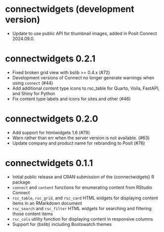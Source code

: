 # connectwidgets (development version)

* Update to use public API for thumbnail images, added in Posit Connect 2024.09.0.

# connectwidgets 0.2.1

* Fixed broken grid view with bslib >= 0.4.x (#72)
* Development versions of Connect no longer generate warnings when using
  `connect` (#44)
* Add additional content type icons to rsc_table for Quarto, Voila, FastAPI, and
  Shiny for Python
* Fix content type labels and icons for sites and other (#46)

# connectwidgets 0.2.0

* Add support for htmlwidgets 1.6 (#79)
* Warn rather than err when the server version is not available. (#63)
* Update company and product name for rebranding to Posit (#76)

# connectwidgets 0.1.1

* Initial public release and CRAN submission of the {connectwidgets} R package
* `connect` and `content` functions for enumerating content from RStudio Connect
* `rsc_table`, `rsc_grid`, and `rsc_card` HTML widgets for displaying content
  items in an RMarkdown document
* `rsc_search` and `rsc_filter` HTML widgets for searching and filtering those
  content items
* `rsc_cols` utility function for displaying content in responsive columns
* Support for {bslib} including Bootswatch themes
